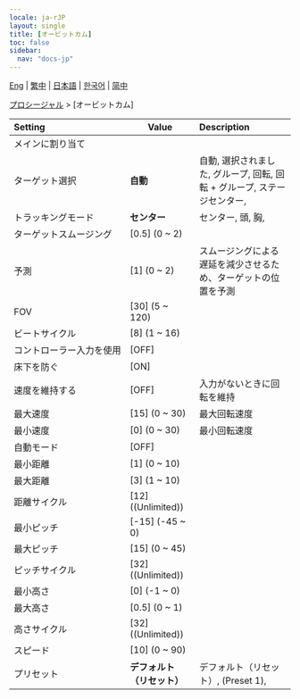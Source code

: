 ```yaml
---
locale: ja-rJP
layout: single
title: [オービットカム]
toc: false
sidebar:
  nav: "docs-jp"
---
```

[Eng](/dancexr/menu/2025.4/motion/orbit_cam) | [繁中](/tw/dancexr/menu/2025.4/motion/orbit_cam) | [日本語](/jp/dancexr/menu/2025.4/motion/orbit_cam) | [한국어](/kr/dancexr/menu/2025.4/motion/orbit_cam) | [简中](/zh/dancexr/menu/2025.4/motion/orbit_cam)

[プロシージャル](../menu#プロシージャル) > [オービットカム]



| Setting | Value | Description |
| :--- | --- | :--- |
|<nobr>メインに割り当て</nobr>|| 
|<nobr>ターゲット選択</nobr>| **自動** | 自動, 選択されました, グループ, 回転, 回転 + グループ, ステージセンター,  |
|<nobr>トラッキングモード</nobr>| **センター** | センター, 頭, 胸,  |
|<nobr>ターゲットスムージング</nobr>| [0.5] (0 ~ 2) | 
|<nobr>予測</nobr>| [1] (0 ~ 2) | スムージングによる遅延を減少させるため、ターゲットの位置を予測
|<nobr>FOV</nobr>| [30] (5 ~ 120) | 
|<nobr>ビートサイクル</nobr>| [8] (1 ~ 16) | 
|<nobr>コントローラー入力を使用</nobr>| [OFF] | 
|<nobr>床下を防ぐ</nobr>| [ON] | 
|<nobr>速度を維持する</nobr>| [OFF] | 入力がないときに回転を維持
|<nobr>最大速度</nobr>| [15] (0 ~ 30) | 最大回転速度
|<nobr>最小速度</nobr>| [0] (0 ~ 30) | 最小回転速度
|<nobr>自動モード</nobr>| [OFF] | 
|<nobr>最小距離</nobr>| [1] (0 ~ 10) | 
|<nobr>最大距離</nobr>| [3] (1 ~ 10) | 
|<nobr>距離サイクル</nobr>| [12] ((Unlimited)) | 
|<nobr>最小ピッチ</nobr>| [-15] (-45 ~ 0) | 
|<nobr>最大ピッチ</nobr>| [15] (0 ~ 45) | 
|<nobr>ピッチサイクル</nobr>| [32] ((Unlimited)) | 
|<nobr>最小高さ</nobr>| [0] (-1 ~ 0) | 
|<nobr>最大高さ</nobr>| [0.5] (0 ~ 1) | 
|<nobr>高さサイクル</nobr>| [32] ((Unlimited)) | 
|<nobr>スピード</nobr>| [10] (0 ~ 90) | 
|<nobr>プリセット</nobr>| **デフォルト（リセット）** | デフォルト（リセット）, (Preset 1),  |
